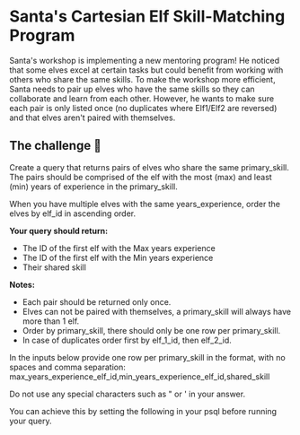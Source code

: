 # Santa's Cartesian Elf Skill-Matching Program
Santa's workshop is implementing a new mentoring program! He noticed that some elves excel at certain tasks but could benefit from working with others who share the same skills. To make the workshop more efficient, Santa needs to pair up elves who have the same skills so they can collaborate and learn from each other. However, he wants to make sure each pair is only listed once (no duplicates where Elf1/Elf2 are reversed) and that elves aren't paired with themselves.

## The challenge 🎁
Create a query that returns pairs of elves who share the same primary_skill. The pairs should be comprised of the elf with the most (max) and least (min) years of experience in the primary_skill.

When you have multiple elves with the same years_experience, order the elves by elf_id in ascending order.

**Your query should return:**
* The ID of the first elf with the Max years experience
* The ID of the first elf with the Min years experience
* Their shared skill

**Notes:**
* Each pair should be returned only once.
* Elves can not be paired with themselves, a primary_skill will always have more than 1 elf.
* Order by primary_skill, there should only be one row per primary_skill.
* In case of duplicates order first by elf_1_id, then elf_2_id.

In the inputs below provide one row per primary_skill in the format, with no spaces and comma separation:
max_years_experience_elf_id,min_years_experience_elf_id,shared_skill

Do not use any special characters such as " or ' in your answer.

You can achieve this by setting the following in your psql before running your query.
